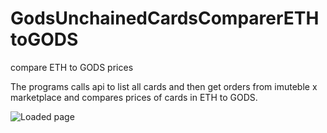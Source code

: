 # GodsUnchainedCardsComparerETHtoGODS
compare ETH to GODS prices

The programs calls api to list all cards and then get orders from imuteble x marketplace and compares prices of cards in ETH to GODS.

![Loaded page](homepage.jpg)
